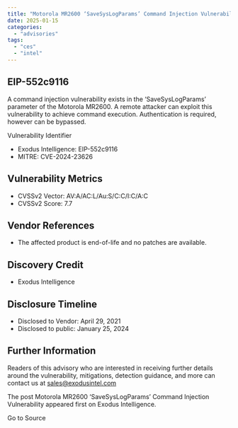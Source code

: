 ```yaml
---
title: "Motorola MR2600 ‘SaveSysLogParams’ Command Injection Vulnerability"
date: 2025-01-15
categories: 
  - "advisories"
tags: 
  - "ces"
  - "intel"
---
```


## EIP-552c9116

A command injection vulnerability exists in the ‘SaveSysLogParams’ parameter of the Motorola MR2600. A remote attacker can exploit this vulnerability to achieve command execution. Authentication is required, however can be bypassed.

Vulnerability Identifier

- Exodus Intelligence: EIP-552c9116
- MITRE: CVE-2024-23626

## Vulnerability Metrics

- CVSSv2 Vector: AV:A/AC:L/Au:S/C:C/I:C/A:C
- CVSSv2 Score: 7.7

## Vendor References

- The affected product is end-of-life and no patches are available.

## Discovery Credit

- Exodus Intelligence

## Disclosure Timeline

- Disclosed to Vendor: April 29, 2021
- Disclosed to public: January 25, 2024

## Further Information

Readers of this advisory who are interested in receiving further details around the vulnerability, mitigations, detection guidance, and more can contact us at sales@exodusintel.com

The post Motorola MR2600 ‘SaveSysLogParams’ Command Injection Vulnerability appeared first on Exodus Intelligence.

Go to Source
